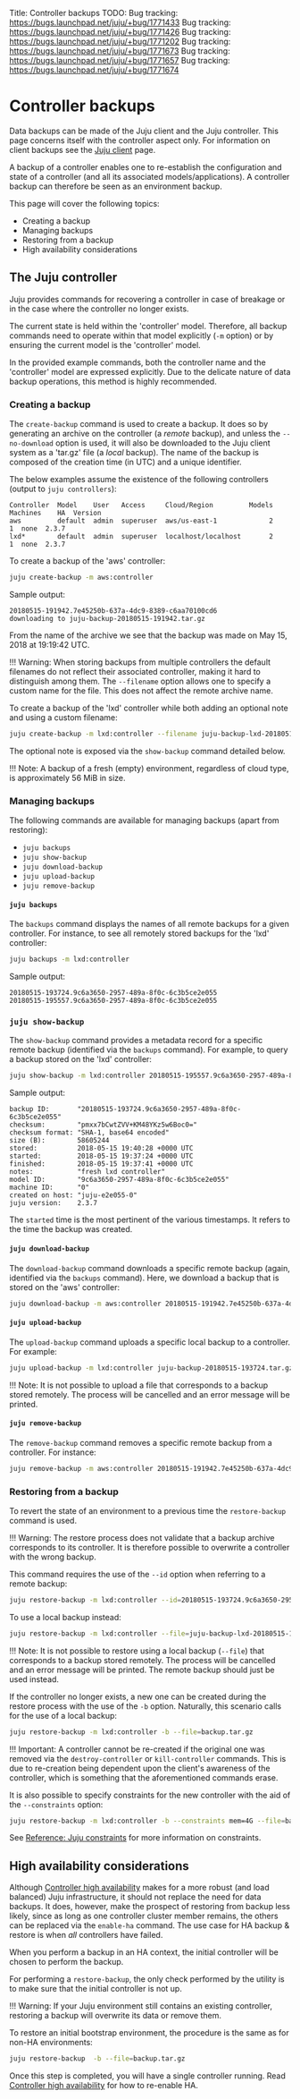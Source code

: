 Title: Controller backups
TODO:  Bug tracking: https://bugs.launchpad.net/juju/+bug/1771433
       Bug tracking: https://bugs.launchpad.net/juju/+bug/1771426
       Bug tracking: https://bugs.launchpad.net/juju/+bug/1771202
       Bug tracking: https://bugs.launchpad.net/juju/+bug/1771673
       Bug tracking: https://bugs.launchpad.net/juju/+bug/1771657
       Bug tracking: https://bugs.launchpad.net/juju/+bug/1771674
  
# Controller backups

Data backups can be made of the Juju client and the Juju controller. This page
concerns itself with the controller aspect only. For information on client
backups see the [Juju client][client-backups] page.

A backup of a controller enables one to re-establish the configuration and
state of a controller (and all its associated models/applications). A
controller backup can therefore be seen as an environment backup.

<!-- It does not influence the instances on the backing cloud -->

This page will cover the following topics:

 - Creating a backup
 - Managing backups
 - Restoring from a backup
 - High availability considerations

## The Juju controller

Juju provides commands for recovering a controller in case of breakage or in
the case where the controller no longer exists.

The current state is held within the 'controller' model. Therefore, all backup
commands need to operate within that model explicitly (`-m` option) or by
ensuring the current model is the 'controller' model.

In the provided example commands, both the controller name and the 'controller'
model are expressed explicitly. Due to the delicate nature of data backup
operations, this method is highly recommended.

### Creating a backup

The `create-backup` command is used to create a backup. It does so by
generating an archive on the controller (a *remote* backup), and unless the
`--no-download` option is used, it will also be downloaded to the Juju client
system as a 'tar.gz' file (a *local* backup). The name of the backup is
composed of the creation time (in UTC) and a unique identifier.

The below examples assume the existence of the following controllers (output to
`juju controllers`):

```no-highlight
Controller  Model    User   Access     Cloud/Region         Models  Machines    HA  Version
aws         default  admin  superuser  aws/us-east-1             2         1  none  2.3.7  
lxd*        default  admin  superuser  localhost/localhost       2         1  none  2.3.7
```

To create a backup of the 'aws' controller:

```bash
juju create-backup -m aws:controller
```

Sample output:

```no-highlight
20180515-191942.7e45250b-637a-4dc9-8389-c6aa70100cd6
downloading to juju-backup-20180515-191942.tar.gz
```

From the name of the archive we see that the backup was made on May 15, 2018 at
19:19:42 UTC.

!!! Warning:
    When storing backups from multiple controllers the default filenames do not
    reflect their associated controller, making it hard to distinguish among
    them. The `--filename` option allows one to specify a custom name for the
    file. This does not affect the remote archive name.
    
To create a backup of the 'lxd' controller while both adding an optional note
and using a custom filename:

```bash
juju create-backup -m lxd:controller --filename juju-backup-lxd-20180515-193724.tar.gz "fresh lxd controller"
```

The optional note is exposed via the `show-backup` command detailed below.

!!! Note:
    A backup of a fresh (empty) environment, regardless of cloud type, is
    approximately 56 MiB in size.

### Managing backups

The following commands are available for managing backups (apart from
restoring):

 - `juju backups`
 - `juju show-backup`
 - `juju download-backup`
 - `juju upload-backup`
 - `juju remove-backup`

#### `juju backups`

The `backups` command displays the names of all remote backups for a given
controller. For instance, to see all remotely stored backups for the 'lxd'
controller:

```bash
juju backups -m lxd:controller
```

Sample output:

```no-highlight
20180515-193724.9c6a3650-2957-489a-8f0c-6c3b5ce2e055
20180515-195557.9c6a3650-2957-489a-8f0c-6c3b5ce2e055
```

### `juju show-backup`

The `show-backup` command provides a metadata record for a specific remote
backup (identified via the `backups` command). For example, to query a backup
stored on the 'lxd' controller:

```bash
juju show-backup -m lxd:controller 20180515-195557.9c6a3650-2957-489a-8f0c-6c3b5ce2e055
```

Sample output:

```no-highlight
backup ID:       "20180515-193724.9c6a3650-2957-489a-8f0c-6c3b5ce2e055"
checksum:        "pmxx7bCwtZVV+KM48YKz5w6Boc0="
checksum format: "SHA-1, base64 encoded"
size (B):        58605244
stored:          2018-05-15 19:40:28 +0000 UTC
started:         2018-05-15 19:37:24 +0000 UTC
finished:        2018-05-15 19:37:41 +0000 UTC
notes:           "fresh lxd controller"
model ID:        "9c6a3650-2957-489a-8f0c-6c3b5ce2e055"
machine ID:      "0"
created on host: "juju-e2e055-0"
juju version:    2.3.7
```

The `started` time is the most pertinent of the various timestamps. It refers
to the time the backup was created.

#### `juju download-backup`

The `download-backup` command downloads a specific remote backup (again,
identified via the `backups` command). Here, we download a backup that is
stored on the 'aws' controller:

```bash
juju download-backup -m aws:controller 20180515-191942.7e45250b-637a-4dc9-8389-c6aa70100cd6
```

#### `juju upload-backup`

The `upload-backup` command uploads a specific local backup to a controller.
For example:

```bash
juju upload-backup -m lxd:controller juju-backup-20180515-193724.tar.gz
```

!!! Note:
    It is not possible to upload a file that corresponds to a backup stored
    remotely. The process will be cancelled and an error message will be
    printed.

#### `juju remove-backup`

The `remove-backup` command removes a specific remote backup from a controller.
For instance:

```bash
juju remove-backup -m aws:controller 20180515-191942.7e45250b-637a-4dc9-8389-c6aa70100cd6
```

### Restoring from a backup

To revert the state of an environment to a previous time the `restore-backup`
command is used.

!!! Warning:
    The restore process does not validate that a backup archive corresponds to
    its controller. It is therefore possible to overwrite a controller with the
    wrong backup.

This command requires the use of the `--id` option when referring to a remote
backup:

```bash 
juju restore-backup -m lxd:controller --id=20180515-193724.9c6a3650-2957-489a-8f0c-6c3b5ce2e055
```

To use a local backup instead:

```bash
juju restore-backup -m lxd:controller --file=juju-backup-lxd-20180515-193724.tar.gz
```

!!! Note:
    It is not possible to restore using a local backup (`--file`) that
    corresponds to a backup stored remotely. The process will be cancelled and
    an error message will be printed. The remote backup should just be used
    instead.

If the controller no longer exists, a new one can be created during the restore
process with the use of the `-b` option. Naturally, this scenario calls for
the use of a local backup:

```bash
juju restore-backup -m lxd:controller -b --file=backup.tar.gz
```

!!! Important:
    A controller cannot be re-created if the original one was removed via
    the `destroy-controller` or `kill-controller` commands. This is due to
    re-creation being dependent upon the client's awareness of the controller,
    which is something that the aforementioned commands erase.

It is also possible to specify constraints for the new controller with the aid
of the `--constraints` option:

```bash
juju restore-backup -m lxd:controller -b --constraints mem=4G --file=backup.tar.gz
```

See [Reference: Juju constraints][reference-constraints] for more information
on constraints.

## High availability considerations

Although [Controller high availability][controllers-ha] makes for a more robust
(and load balanced) Juju infrastructure, it should not replace the need for
data backups. It does, however, make the prospect of restoring from backup less
likely, since as long as one controller cluster member remains, the others can
be replaced via the `enable-ha` command. The use case for HA backup & restore
is when *all* controllers have failed.

When you perform a backup in an HA context, the initial controller will be
chosen to perform the backup.

For performing a `restore-backup`, the only check performed by the utility is 
to make sure that the initial controller is not up. 

!!! Warning: 
    If your Juju environment still contains an existing controller, restoring a
    backup will overwrite its data or remove them.

To restore an initial bootstrap environment, the procedure is the same as for 
non-HA environments:

```bash
juju restore-backup  -b --file=backup.tar.gz
```

Once this step is completed, you will have a single controller running. Read 
[Controller high availability][controllers-ha] for how to re-enable HA.


<!-- LINKS -->

[controllers-ha]: ./controllers-ha.html
[client-backups]: ./client.html#backups
[reference-constraints]: ./reference-constraints.html
